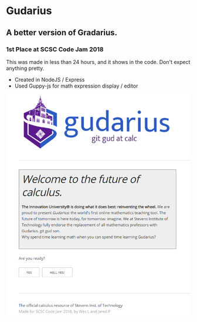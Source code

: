 # Gudarius
## A better version of Gradarius.
### 1st Place at SCSC Code Jam 2018

This was made in less than 24 hours, and it shows in the code. Don't expect anything pretty.

* Created in NodeJS / Express
* Used Guppy-js for math expression display / editor

![alt text](https://github.com/wessles/Gudarius/raw/master/screenshot.PNG)
